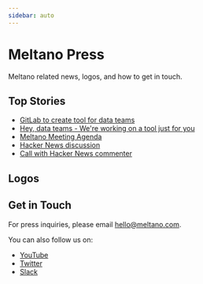 ```yaml
---
sidebar: auto
---
```


# Meltano Press

Meltano related news, logos, and how to get in touch.

## Top Stories

- [GitLab to create tool for data teams](https://sdtimes.com/data/gitlab-to-create-tool-for-data-teams/)
- [Hey, data teams - We're working on a tool just for you](https://about.gitlab.com/2018/08/01/hey-data-teams-we-are-working-on-a-tool-just-for-you/)
- [Meltano Meeting Agenda](https://docs.google.com/document/d/1nayKquFLL8DN3h8mnLo3pVZsEKyPcBgQm2mqc5GggPA)
- [Hacker News discussion](https://news.ycombinator.com/item?id=17667399)
- [Call with Hacker News commenter](https://www.youtube.com/watch?v=F8tEDq3K_pE)

## Logos

<LogoList />

## Get in Touch

For press inquiries, please email [hello@meltano.com](mailto:hello@meltano.com).

You can also follow us on: 

- [YouTube](https://www.youtube.com/meltano)
- [Twitter](https://twitter.com/meltanodata)
- [Slack](https://join.slack.com/t/meltano/shared_invite/enQtNTM2NjEzNDY2MDgyLTZhY2QzYzkwNjYzNWY5Zjk5ZTE1ZGExNzE1NTFmMWJiM2E2ODVhMDFlYjc5YzVjMjllZTZlZDVjNWU2ZjNjNzQ)
